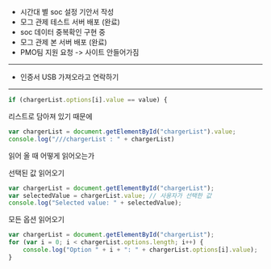 - 시간대 별 soc 설정 기안서 작성
- 모그 관제 테스트 서버 배포 (완료)
- soc 데이터 중복확인 구현 중
- 모그 관제 본 서버 배포 (완료)
- PMO팀 지원 요청 -> 사이트 안들어가짐

---
- 인증서 USB 가져오라고 연락하기


---

```js
if (chargerList.options[i].value == value) {
```

리스트로 담아져 있기 때문에

```js
var chargerList = document.getElementById("chargerList").value;  
console.log("///chargerList : " + chargerList)
```
읽어 올 때 어떻게 읽어오는가

선택된 값 읽어오기
```js
var chargerList = document.getElementById("chargerList");
var selectedValue = chargerList.value; // 사용자가 선택한 값
console.log("Selected value: " + selectedValue);
```

모든 옵션 읽어오기
```js
var chargerList = document.getElementById("chargerList");
for (var i = 0; i < chargerList.options.length; i++) {
    console.log("Option " + i + ": " + chargerList.options[i].value);
}
```
